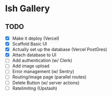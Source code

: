 # Ish Gallery

## TODO

- [x] Make it deploy (Vercel)
- [x] Scaffold Basic UI
- [x] Actually set up the database (Vercel PostGres)
- [x] Attach database to UI
- [ ] Add authentication (w/ Clerk)
- [ ] Add image upload
- [ ] Error management (w/ Sentry)
- [ ] Routing/image page (parallel routes)
- [ ] Delete Button (w/ server actions)
- [ ] Ratelimiting (Upstash)
